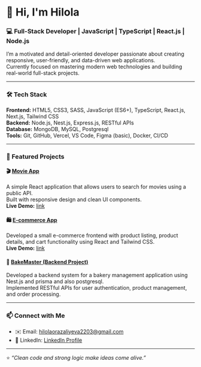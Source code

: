# 👋 Hi, I'm Hilola  
### 💻 Full-Stack Developer | JavaScript | TypeScript | React.js | Node.js  

I’m a motivated and detail-oriented developer passionate about creating responsive, user-friendly, and data-driven web applications.  
Currently focused on mastering modern web technologies and building real-world full-stack projects.

---
### 🛠️ Tech Stack  
**Frontend:** HTML5, CSS3, SASS, JavaScript (ES6+), TypeScript, React.js, Next.js, Tailwind CSS  
**Backend:** Node.js, Nest.js, Express.js, RESTful APIs  
**Database:** MongoDB, MySQL, Postgresql   
**Tools:** Git, GitHub, Vercel, VS Code, Figma (basic), Docker, CI/CD

---

### 🚀 Featured Projects  

#### 🎬 [Movie App](https://github.com/Hilola22/movie_app2.git)  
A simple React application that allows users to search for movies using a public API.  
Built with responsive design and clean UI components.  
**Live Demo:** [link](https://movie-app-sigma-three-97.vercel.app)

#### 🛍️ [E-commerce App](https://github.com/Hilola22/team_work.git)  
Developed a small e-commerce frontend with product listing, product details, and cart functionality using React and Tailwind CSS.  
**Live Demo:** [link](https://team-work-woad.vercel.app)

#### 🍞 [BakeMaster (Backend Project)](https://github.com/Hilola22/bake_master.git)  
Developed a backend system for a bakery management application using Nest.js and prisma and also postgresql.  
Implemented RESTful APIs for user authentication, product management, and order processing.  

---

### 📫 Connect with Me  
- ✉️ Email: hilolaorazaliyeva2203@gmail.com 
- 💼 LinkedIn: [LinkedIn Profile](https://www.linkedin.com/in/hilola-o-razaliyeva-459255342) 

---

⭐️ *“Clean code and strong logic make ideas come alive.”*


